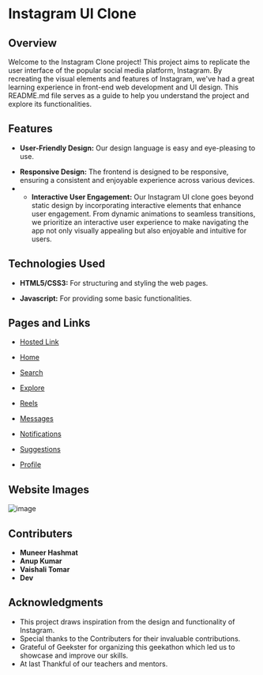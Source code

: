 # Instagram UI Clone

## Overview
Welcome to the Instagram Clone project! This project aims to replicate the user interface of the popular social media platform, Instagram. By recreating the visual elements and features of Instagram, we've had a great learning experience in front-end web development and UI design. This README.md file serves as a guide to help you understand the project and explore its functionalities.

## Features
* **User-Friendly Design:**  Our design language is easy and eye-pleasing to use.
+ **Responsive Design:** The frontend is designed to be responsive, ensuring a consistent and enjoyable experience across various devices.
+ + **Interactive User Engagement:** Our Instagram UI clone goes beyond static design by incorporating interactive elements that enhance user engagement. From dynamic animations to seamless transitions, we prioritize an interactive user experience to make navigating the app not only visually appealing but also enjoyable and intuitive for users.

## Technologies Used
- **HTML5/CSS3:** For structuring and styling the web pages.
* **Javascript:** For providing some basic functionalities.

## Pages and Links
- [Hosted Link](https://muneerhashmat.github.io/Instagram-ui/)
* [Home](https://muneerhashmat.github.io/Instagram-ui/)
+ [Search](https://muneerhashmat.github.io/Instagram-ui/anup/search.html)
- [Explore](https://muneerhashmat.github.io/Instagram-ui/Vaishali/explore.html)
* [Reels](https://muneerhashmat.github.io/Instagram-ui/muneer/reels.html)
+ [Messages](https://muneerhashmat.github.io/Instagram-ui/Dev/primary.html)
- [Notifications](https://muneerhashmat.github.io/Instagram-ui/anup/notification.html)
* [Suggestions](https://muneerhashmat.github.io/Instagram-ui/anup/people_suggestion.html)
+ [Profile](https://muneerhashmat.github.io/Instagram-ui/Dev/profile.html)


## Website Images
![image](https://github.com/MuneerHashmat/Instagram-ui/blob/main/muneer-assets/pictures/final.jpg)





## Contributers
* **Muneer Hashmat** 
* **Anup Kumar**
* **Vaishali Tomar**
* **Dev**


## Acknowledgments
- This project draws inspiration from the design and functionality of Instagram.
- Special thanks to the Contributers for their invaluable contributions.
- Grateful of Geekster for organizing this geekathon which led us to showcase and improve our skills.
- At last Thankful of our teachers and mentors. 
